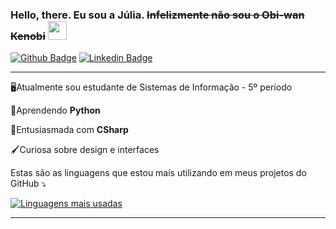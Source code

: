 ### Hello, there. Eu sou a Júlia. ~~Infelizmente não sou o Obi-wan Kenobi~~ <img src="https://media.giphy.com/media/hvRJCLFzcasrR4ia7z/giphy.gif" width="30px">
[![Github Badge](https://img.shields.io/badge/-Github-000?style=flat-square&logo=Github&logoColor=white&link=https://github.com/JuliaMaglhaes)](https://github.com/JuliaMaglhaes)
[![Linkedin Badge](https://img.shields.io/badge/-LinkedIn-blue?style=flat-square&logo=Linkedin&logoColor=white&link=https://www.linkedin.com/in/juliamagalhaestorres/)](https://www.linkedin.com/in/juliamagalhaestorres/)

<hr/>
<p> 🖥Atualmente sou estudante de Sistemas de Informação - 5º período </p> 
<p>🐍Aprendendo <b>Python</b> </p>
<p>🧠Entusiasmada com <b> CSharp </b></p>
<p>🖌Curiosa sobre design e interfaces</p>

<p> Estas são as linguagens que estou mais utilizando em meus projetos do GitHub ⤵ </p>

[![Linguagens mais usadas](https://github-readme-stats.vercel.app/api/top-langs/?username=juliamaglhaes)](https://github.com/anuraghazra/github-readme-stats)

<hr/>

